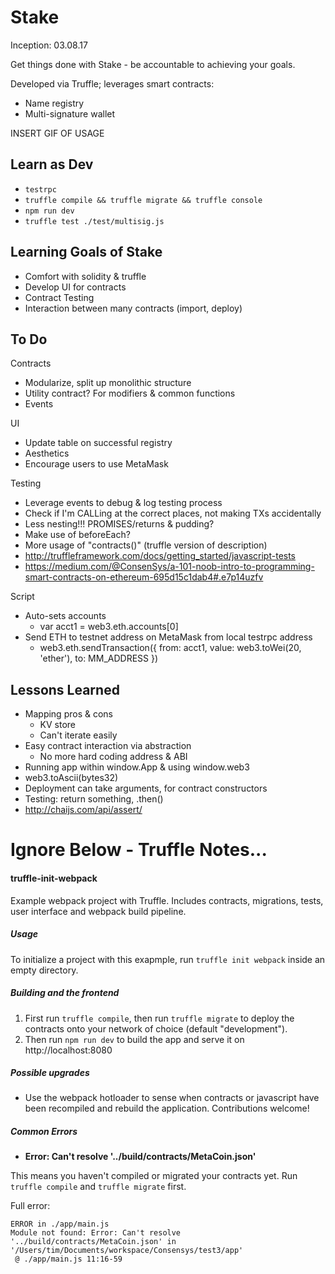 # Stake

Inception: 03.08.17

Get things done with Stake - be accountable to achieving your goals.

Developed via Truffle; leverages smart contracts:
* Name registry
* Multi-signature wallet

INSERT GIF OF USAGE

## Learn as Dev
* `testrpc`
* `truffle compile && truffle migrate && truffle console`
* `npm run dev`
* `truffle test ./test/multisig.js`

## Learning Goals of Stake
* Comfort with solidity & truffle
* Develop UI for contracts
* Contract Testing
* Interaction between many contracts (import, deploy)

## To Do

Contracts
* Modularize, split up monolithic structure
* Utility contract? For modifiers & common functions
* Events

UI
* Update table on successful registry
* Aesthetics
* Encourage users to use MetaMask

Testing
* Leverage events to debug & log testing process
* Check if I'm CALLing at the correct places, not making TXs accidentally
* Less nesting!!! PROMISES/returns & pudding?
* Make use of beforeEach?
* More usage of "contracts()" (truffle version of description)
* http://truffleframework.com/docs/getting_started/javascript-tests
* https://medium.com/@ConsenSys/a-101-noob-intro-to-programming-smart-contracts-on-ethereum-695d15c1dab4#.e7p14uzfv

Script
* Auto-sets accounts
  * var acct1 = web3.eth.accounts[0]
* Send ETH to testnet address on MetaMask from local testrpc address
  * web3.eth.sendTransaction({ from: acct1, value: web3.toWei(20, 'ether'), to: MM_ADDRESS })

## Lessons Learned
* Mapping pros & cons
  * KV store
  * Can't iterate easily
* Easy contract interaction via abstraction
  * No more hard coding address & ABI
* Running app within window.App & using window.web3
* web3.toAscii(bytes32)
* Deployment can take arguments, for contract constructors
* Testing: return something, .then()
* http://chaijs.com/api/assert/



# Ignore Below - Truffle Notes...

#### truffle-init-webpack
Example webpack project with Truffle. Includes contracts, migrations, tests, user interface and webpack build pipeline.

##### Usage

To initialize a project with this exapmple, run `truffle init webpack` inside an empty directory.

##### Building and the frontend

1. First run `truffle compile`, then run `truffle migrate` to deploy the contracts onto your network of choice (default "development").
1. Then run `npm run dev` to build the app and serve it on http://localhost:8080

##### Possible upgrades

* Use the webpack hotloader to sense when contracts or javascript have been recompiled and rebuild the application. Contributions welcome!

##### Common Errors

* **Error: Can't resolve '../build/contracts/MetaCoin.json'**

This means you haven't compiled or migrated your contracts yet. Run `truffle compile` and `truffle migrate` first.

Full error:

```
ERROR in ./app/main.js
Module not found: Error: Can't resolve '../build/contracts/MetaCoin.json' in '/Users/tim/Documents/workspace/Consensys/test3/app'
 @ ./app/main.js 11:16-59
```
